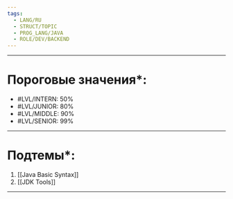 ```yaml
---
tags:
  - LANG/RU
  - STRUCT/TOPIC
  - PROG_LANG/JAVA
  - ROLE/DEV/BACKEND
---
```

---
# Пороговые значения*:
+ #LVL/INTERN: 50%
+ #LVL/JUNIOR: 80%
+ #LVL/MIDDLE: 90%
+ #LVL/SENIOR: 99%
---
# Подтемы*:
1. [[Java Basic Syntax]]
2. [[JDK Tools]]
---